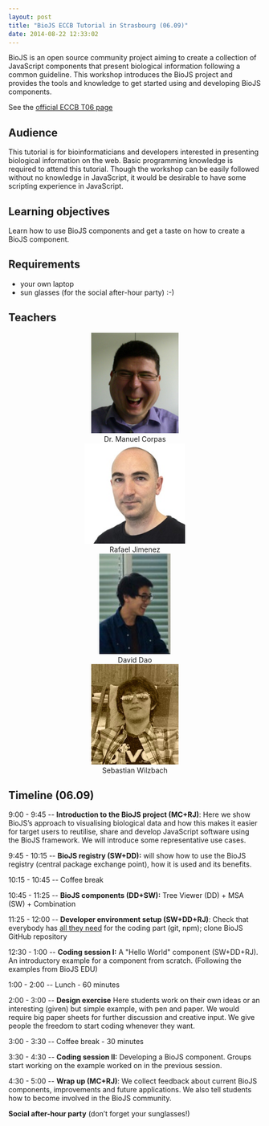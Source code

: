 ```yaml
---
layout: post
title: "BioJS ECCB Tutorial in Strasbourg (06.09)"
date: 2014-08-22 12:33:02
---
```


BioJS is an open source community project aiming to create a collection of JavaScript components that present biological information following a common guideline. This workshop introduces the BioJS project and provides the tools and knowledge to get started using and developing BioJS components. 

See the [official ECCB T06 page](http://www.eccb14.org/program/tutorials/biojs)

Audience
---------

This tutorial is for bioinformaticians and developers interested in presenting biological information on the web. Basic programming knowledge is required to attend this tutorial. Though the workshop can be easily followed without no knowledge in JavaScript, it would be desirable to have some scripting experience in JavaScript. 

Learning objectives
--------------------

Learn how to use BioJS components and get a taste on how to create a BioJS component. 

Requirements
------------

* your own laptop
* sun glasses (for the social after-hour party) :-)

Teachers
--------

<div class="container-fluid">
<div class="row" style="text-align:center">
<div class="col-md-3 col-xs-6"> <img height=200 src="/img/posts/eccb/manny.jpg" /> <br />Dr. Manuel Corpas</div>
<div class="col-md-3 col-xs-6"> <img height=200 src="/img/posts/eccb/rafa.jpg" /> <br />Rafael Jimenez </div>
<div class="col-md-3 col-xs-6"> <img height=200 src="/img/posts/eccb/david.jpg" /> <br />David Dao</div>
<div class="col-md-3 col-xs-6"> <img height=200 src="/img/posts/eccb/seb.jpg" /> <br />Sebastian Wilzbach</div>
</div>
</div>


Timeline (06.09)
--------

9:00 - 9:45 -- __Introduction to the BioJS project (MC+RJ)__: Here we show BioJS’s approach to visualising biological data and how this makes it easier for target users to reutilise, share and develop JavaScript software using the BioJS framework. We will introduce some representative use cases.

9:45 - 10:15 -- __BioJS registry (SW+DD):__ will show how to use the BioJS registry (central package exchange point), how it is used and its benefits. 

10:15 - 10:45 -- Coffee break 

10:45 - 11:25 -- __BioJS components (DD+SW):__ Tree Viewer (DD) + MSA (SW) + Combination

11:25 - 12:00 -- __Developer environment setup (SW+DD+RJ)__: Check that everybody has [all they need][setup] for the coding part (git, npm); clone BioJS GitHub repository

[setup]: http://edu.biojs.net/tutorials/01_gettingStarted.html

12:30 - 1:00 -- __Coding session I:__ A "Hello World" component (SW+DD+RJ). An introductory example for a component from scratch. (Following the examples from BioJS EDU)

1:00 - 2:00 -- Lunch - 60 minutes

2:00 - 3:00 -- __Design exercise__ Here students work on their own ideas or an interesting (given) but simple example, with pen and paper. We would require big paper sheets for further discussion and creative input. We give people the freedom to start coding whenever they want.

3:00 - 3:30 -- Coffee break - 30 minutes

3:30 - 4:30 -- __Coding session II:__ Developing a BioJS component. Groups start working on the example worked on in the previous session. 

4:30 - 5:00 -- __Wrap up (MC+RJ)__: We collect feedback about current BioJS components, improvements and future applications. We also tell students how to become involved in the BioJS community.

__Social after-hour party__ (don’t forget your sunglasses!) 
